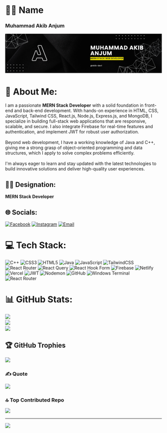 # 🙋‍♂️ Name  
<h3>Muhammad Akib Anjum</h3>

<p align="center">
  <img src="banner.png" alt="Banner" />
</p>

# 💫 About Me:
I am a passionate **MERN Stack Developer** with a solid foundation in front-end and back-end development. With hands-on experience in HTML, CSS, JavaScript, Tailwind CSS, React.js, Node.js, Express.js, and MongoDB, I specialize in building full-stack web applications that are responsive, scalable, and secure. I also integrate Firebase for real-time features and authentication, and implement JWT for robust user authorization.<br><br>Beyond web development, I have a working knowledge of Java and C++, giving me a strong grasp of object-oriented programming and data structures, which I apply to solve complex problems efficiently.<br><br>I'm always eager to learn and stay updated with the latest technologies to build innovative solutions and deliver high-quality user experiences.

## 👨‍💼 Designation:
**MERN Stack Developer**

## 🌐 Socials:
[![Facebook](https://img.shields.io/badge/Facebook-%231877F2.svg?logo=Facebook&logoColor=white)](https://facebook.com/akib.anjum.5) 
[![Instagram](https://img.shields.io/badge/Instagram-%23E4405F.svg?logo=Instagram&logoColor=white)](https://instagram.com/itsakib16) 
[![Email](https://img.shields.io/badge/Email-D14836?logo=gmail&logoColor=white)](mailto:akibanj2017@gmail.com) 

# 💻 Tech Stack:
![C++](https://img.shields.io/badge/c++-%2300599C.svg?style=for-the-badge&logo=c%2B%2B&logoColor=white) 
![CSS3](https://img.shields.io/badge/css3-%231572B6.svg?style=for-the-badge&logo=css3&logoColor=white) 
![HTML5](https://img.shields.io/badge/html5-%23E34F26.svg?style=for-the-badge&logo=html5&logoColor=white) 
![Java](https://img.shields.io/badge/java-%23ED8B00.svg?style=for-the-badge&logo=openjdk&logoColor=white) 
![JavaScript](https://img.shields.io/badge/javascript-%23323330.svg?style=for-the-badge&logo=javascript&logoColor=%23F7DF1E) 
![TailwindCSS](https://img.shields.io/badge/tailwindcss-%2338B2AC.svg?style=for-the-badge&logo=tailwind-css&logoColor=white) 
![React Router](https://img.shields.io/badge/React_Router-CA4245?style=for-the-badge&logo=react-router&logoColor=white) 
![React Query](https://img.shields.io/badge/-React%20Query-FF4154?style=for-the-badge&logo=react%20query&logoColor=white) 
![React Hook Form](https://img.shields.io/badge/React%20Hook%20Form-%23EC5990.svg?style=for-the-badge&logo=reacthookform&logoColor=white) 
![Firebase](https://img.shields.io/badge/firebase-a08021?style=for-the-badge&logo=firebase&logoColor=ffcd34) 
![Netlify](https://img.shields.io/badge/netlify-%23000000.svg?style=for-the-badge&logo=netlify&logoColor=#00C7B7) 
![Vercel](https://img.shields.io/badge/vercel-%23000000.svg?style=for-the-badge&logo=vercel&logoColor=white) 
![JWT](https://img.shields.io/badge/JWT-black?style=for-the-badge&logo=JSON%20web%20tokens) 
![Nodemon](https://img.shields.io/badge/NODEMON-%23323330.svg?style=for-the-badge&logo=nodemon&logoColor=%BBDEAD) 
![GitHub](https://img.shields.io/badge/github-%23121011.svg?style=for-the-badge&logo=github&logoColor=white) 
![Windows Terminal](https://img.shields.io/badge/Windows%20Terminal-%234D4D4D.svg?style=for-the-badge&logo=windows-terminal&logoColor=white) 
![React Router](https://img.shields.io/badge/React_Router-CA4245?style=for-the-badge&logo=react-router&logoColor=white)

# 📊 GitHub Stats:
![](https://github-readme-stats.vercel.app/api?username=Akib-dev1&theme=dark&hide_border=false&include_all_commits=true&count_private=true)<br/>
![](https://nirzak-streak-stats.vercel.app/?user=Akib-dev1&theme=dark&hide_border=false)<br/>
![](https://github-readme-stats.vercel.app/api/top-langs/?username=Akib-dev1&theme=dark&hide_border=false&include_all_commits=true&count_private=true&layout=compact)

## 🏆 GitHub Trophies
![](https://github-profile-trophy.vercel.app/?username=Akib-dev1&theme=radical&no-frame=true&no-bg=false&margin-w=4)

### ✍️ Quote
![](https://quotes-github-readme.vercel.app/api?type=horizontal&theme=radical)

### 🔝 Top Contributed Repo
![](https://github-contributor-stats.vercel.app/api?username=Akib-dev1&limit=5&theme=dark&combine_all_yearly_contributions=true)

---
[![](https://visitcount.itsvg.in/api?id=Akib-dev1&icon=2&color=0)](https://visitcount.itsvg.in)

<!-- Proudly created with GPRM ( https://gprm.itsvg.in ) -->
